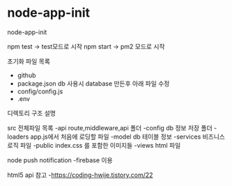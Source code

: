 # node-app-init
node-app-init

npm test -> test모드로 시작
npm start -> pm2 모드로 시작

초기화 파일 목록
- github
- package.json
db 사용시 database 만든후 아래 파일 수정
- config/config.js
- .env

디렉토리 구조 설명

src 전체파일 목록
-api 
route,middleware,api 폴더
-config
db 정보 저장 폴더
-loaders 
app.js에서 처음에 로딩할 파일
-model
db 테이블 정보
-services
비즈니스 로직 파일
-public
index.css 를 포함한 이미지들
-views 
html 파일


node push notification
-firebase 이용

html5 api 참고
-https://coding-hwije.tistory.com/22
